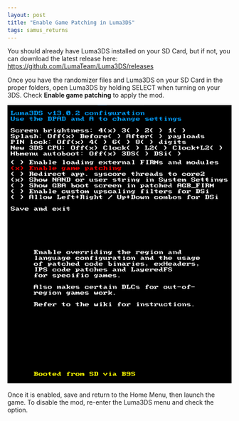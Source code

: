 ```yaml
---
layout: post
title: "Enable Game Patching in Luma3DS"
tags: samus_returns
---
```

You should already have Luma3DS installed on your SD Card, but if not, you can download the latest release here: <https://github.com/LumaTeam/Luma3DS/releases>

Once you have the randomizer files and Luma3DS on your SD Card in the proper folders, open Luma3DS by holding SELECT when turning on your 3DS. Check **Enable game patching** to apply the mod.

![Enable Game Patching in Luma3DS](/assets/guides/luma3ds/luma3ds.png)

Once it is enabled, save and return to the Home Menu, then launch the game. To disable the mod, re-enter the Luma3DS menu and check the option.